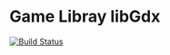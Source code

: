 Game Libray libGdx
=======================

[![Build Status](https://travis-ci.org/duke00787/GdxGameLibray.svg?branch=master)](https://travis-ci.org/duke00787/GdxGameLibray)

